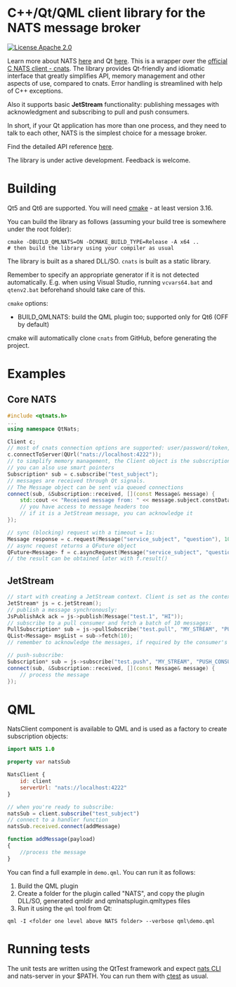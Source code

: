# C++/Qt/QML client library for the NATS message broker

[![License Apache 2.0](https://img.shields.io/badge/License-Apache2-blue.svg)](https://www.apache.org/licenses/LICENSE-2.0)

Learn more about NATS [here](https://nats.io) and Qt [here](https://www.qt.io). This is a wrapper over the [official C NATS client - cnats](https://github.com/nats-io/cnats). The library provides Qt-friendly and idiomatic interface that greatly simplifies API, memory management and other aspects of use, compared to cnats. Error handling is streamlined with help of C++ exceptions.

Also it supports basic **JetStream** functionality: publishing messages with acknowledgment and subscribing to pull and push consumers.

In short, if your Qt application has more than one process, and they need to talk to each other, NATS is the simplest choice for a message broker.

Find the detailed API reference [here](API.md).

The library is under active development. Feedback is welcome.

# Building
Qt5 and Qt6 are supported. You will need [cmake](https://cmake.org) - at least version 3.16.

You can build the library as follows (assuming your build tree is somewhere under the root folder):
```
cmake -DBUILD_QMLNATS=ON -DCMAKE_BUILD_TYPE=Release -A x64 ..
# then build the library using your compiler as usual
```
The library is built as a shared DLL/SO. `cnats` is built as a static library.

Remember to specify an appropriate generator if it is not detected automatically. E.g. when using Visual Studio, running `vcvars64.bat` and `qtenv2.bat` beforehand should take care of this.

`cmake` options:
- BUILD_QMLNATS: build the QML plugin too; supported only for Qt6 (OFF by default)

cmake will automatically clone `cnats` from GitHub, before generating the project.

# Examples

## Core NATS
```cpp
#include <qtnats.h>
...
using namespace QtNats;

Client c;
// most of cnats connection options are supported: user/password/token, connection name, configuration of PING/PONG and reconnecting behaviour
c.connectToServer(QUrl("nats://localhost:4222"));
// to simplify memory management, the Client object is the subscription's parent
// you can also use smart pointers
Subscription* sub = c.subscribe("test_subject");
// messages are received through Qt signals. 
// The Message object can be sent via queued connections
connect(sub, &Subscription::received, [](const Message& message) {
    std::cout << "Received message from: " << message.subject.constData() << " Payload: " << message.data.constData() << std::endl;
    // you have access to message headers too
    // if it is a JetStream message, you can acknowledge it
});

// sync (blocking) request with a timeout = 1s:
Message response = c.request(Message("service_subject", "question"), 1000);
// async request returns a QFuture object
QFuture<Message> f = c.asyncRequest(Message("service_subject", "question"));
// the result can be obtained later with f.result()
```
## JetStream
```cpp
// start with creating a JetStream context. Client is set as the context's parent
JetStream* js = c.jetStream();
// publish a message synchronously:
JsPublishAck ack = js->publish(Message("test.1", "HI"));
// subscribe to a pull consumer and fetch a batch of 10 messages:
PullSubscription* sub = js->pullSubscribe("test.pull", "MY_STREAM", "PULL_CONSUMER");
QList<Message> msgList = sub->fetch(10);
// remember to acknowledge the messages, if required by the consumer's policy

// push-subscribe:
Subscription* sub = js->subscribe("test.push", "MY_STREAM", "PUSH_CONSUMER");
connect(sub, &Subscription::received, [](const Message& message) {
    // process the message
});
```
# QML

NatsClient component is available to QML and is used as a factory to create subscription objects:
```qml
import NATS 1.0

property var natsSub

NatsClient {
    id: client
    serverUrl: "nats://localhost:4222"
}

// when you're ready to subscribe:
natsSub = client.subscribe("test_subject")
// connect to a handler function
natsSub.received.connect(addMessage)

function addMessage(payload)
{
    //process the message
}
```

You can find a full example in `demo.qml`. You can run it as follows:

1. Build the QML plugin
2. Create a folder for the plugin called "NATS", and copy the plugin DLL/SO, generated qmldir and qmlnatsplugin.qmltypes files
3. Run it using the `qml` tool from Qt:
```
qml -I <folder one level above NATS folder> --verbose qml\demo.qml
```

# Running tests
The unit tests are written using the QtTest framework and expect [nats CLI](https://github.com/nats-io/natscli) and nats-server in your $PATH. You can run them with [ctest](https://cmake.org/cmake/help/latest/manual/ctest.1.html) as usual.

